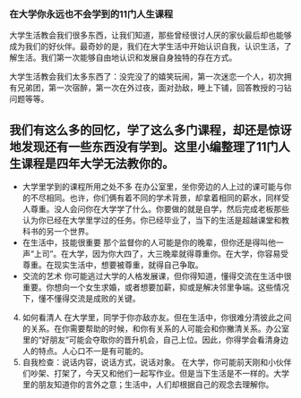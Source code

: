 ### 在大学你永远也不会学到的11门人生课程
大学生活教会我们很多东西，让我们知道，那些曾经很讨人厌的家伙最后却也能够成为我们的好伙伴。最奇妙的是，我们在大学生活中开始认识自我，认识生活，了解生活。我们第一次能够自由地认识和发展自身独特的存在方式。

大学生活教会我们太多东西了：没完没了的嬉笑玩闹，第一次迷恋一个人，初次拥有兄弟团，第一次宿醉，第一次在外过夜，面对劲敌，睡上下铺，回答教授的刁钻问题等等。

我们有这么多的回忆，学了这么多门课程，却还是惊讶地发现还有一些东西没有学到。这里小编整理了11门人生课程是四年大学无法教你的。
------
+ 大学里学到的课程所用之处不多
    在办公室里，坐你旁边的人上过的课可能与你的不尽相同。也许，你们俩有着不同的学术背景，却拿着相同的薪水，同样受人尊重。没人会问你在大学学了什么。你要做的就是自学，然后完成老板那些认为你已经在大学里学过的任务。你已经毕业了，当下的生活是超越课堂和教科书的另一个世界。
+ 在生活中，技能很重要
    那个监督你的人可能是你的晚辈，但你还是得叫他一声“上司”。在大学，因为你大四了，大三晚辈就得尊重你。在大学，你容易受尊重。在现实生活中，想要被尊重，就得自己争取。
+ 交流的艺术
    你可能逃过大学的人格发展课，但你得知道，懂得交流在生活中很重要。你想向一个女生求婚，或者想要加薪，抑或是解决邻里争端。这些情况下，懂不懂得交流是成败的关键。
4. 如何看清人
    在大学里，同学于你亦敌亦友。但在生活中，你很难分清彼此之间的关系。在你需要帮助的时候，和你有关系的人可能会和你撇清关系。办公室里的“好朋友”可能会夺取你的晋升机会，自己上位。因此，你得学会看清身边人的特点。人心口不一是有可能的。
5. 自我检查：说话内容，说话方式，说话对象。
    在大学，你可能前天刚和小伙伴们吵架、打架了，今天又和他们一起写作业。但是当下生活是不一样的。大学里的朋友知道你的言外之意；生活中，人们却根据自己的观念去理解你。